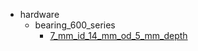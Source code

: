 * hardware
  * bearing_600_series
    * [7_mm_id_14_mm_od_5_mm_depth](hardware/bearing_600_series/7_mm_id_14_mm_od_5_mm_depth)
